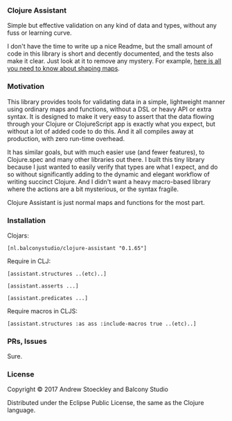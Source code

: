 ### Clojure Assistant

Simple but effective validation on any kind of data and types, without any fuss or learning curve.

I don't have the time to write up a nice Readme, but the small amount of code in this library is short and decently documented, and the tests also make it clear. Just look at it to remove any mystery. For example, [here is all you need to know about shaping maps](https://github.com/astoeckley/clojure-assistant/blob/master/src/assistant/structures.cljc#L12).

### Motivation

This library provides tools for validating data in a simple, lightweight manner using ordinary maps and functions, without a DSL or heavy API or extra syntax. It is designed to make it very easy to assert that the data flowing through your Clojure or ClojureScript app is exactly what you expect, but without a lot of added code to do this. And it all compiles away at production, with zero run-time overhead.

It has similar goals, but with much easier use (and fewer features), to Clojure.spec and many other libraries out there. I built this tiny library because I just wanted to easily verify that types are what I expect, and do so without significantly adding to the dynamic and elegant workflow of writing succinct Clojure. And I didn't want a heavy macro-based library where the actions are a bit mysterious, or the syntax fragile.

Clojure Assistant is just normal maps and functions for the most part.

### Installation

Clojars:  

```[nl.balconystudio/clojure-assistant "0.1.65"]```

Require in CLJ: 

```[assistant.structures ..(etc)..]```

```[assistant.asserts ...]```

```[assistant.predicates ...]```


Require macros in CLJS:

```[assistant.structures :as ass :include-macros true ..(etc)..]```


### PRs, Issues

Sure.

### License

Copyright © 2017 Andrew Stoeckley and Balcony Studio

Distributed under the Eclipse Public License, the same as the Clojure language.
